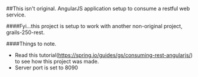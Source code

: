 ##This isn't original. AngularJS application setup to consume a restful web service.

####Fyi...this project is setup to work with another non-original project, grails-250-rest.

####Things to note.
* Read this tutorial(https://spring.io/guides/gs/consuming-rest-angularjs/) to see how this project was made.
* Server port is set to 8090
